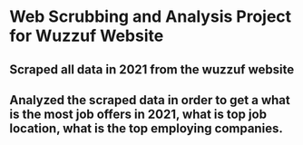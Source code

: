 # Web Scrubbing and Analysis Project for Wuzzuf Website
## 	Scraped all data in 2021 from the wuzzuf website
## Analyzed the scraped data in order to get a what is the most job offers in 2021, what is top job location, what is the top employing companies.
